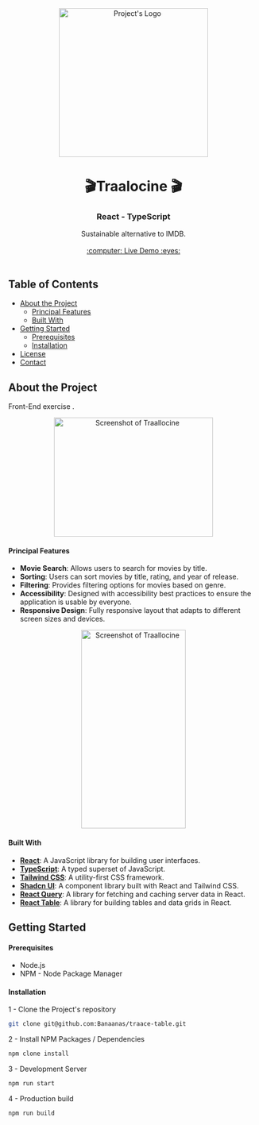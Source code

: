 

<br/>
<!-- PROJECT LOGO -->
<br/>
<p align="center">
      <a href="https://traace-table.vercel.app/">
        <img src="public/traalocine-logo.png" alt="Project's Logo" width="300">
    </a>
</p>

<h1 align="center">🎬Traalocine 🎬</h1>
<h3 align="center">React - TypeScript</h3>

<p align="center">
    Sustainable alternative to IMDB.<br/><br/>
    <a href="https://traace-table.vercel.app/">:computer: Live Demo :eyes:</a><br/><br/>
</p>

<!-- TABLE OF CONTENTS -->

## Table of Contents

- [About the Project](#about-the-project)
    - [Principal Features](#principal-features)
    - [Built With](#built-with)
- [Getting Started](#getting-started)
    - [Prerequisites](#prerequisites)
    - [Installation](#installation)
- [License](#license)
- [Contact](#contact)

<!-- ABOUT THE PROJECT -->

## About the Project

Front-End exercise .

<p align="center">
  <a href="https://cyrilo.dev/">
    <img src="public/README/screenshot-1.jpg" alt="Screenshot of Traallocine" width="320" height="240">
  </a>
</p>

<!-- PRINCIPAL FEATURES -->

#### Principal Features

- **Movie Search**: Allows users to search for movies by title.
- **Sorting**: Users can sort movies by title, rating, and year of release.
- **Filtering**: Provides filtering options for movies based on genre.
- **Accessibility**: Designed with accessibility best practices to ensure the application is usable by everyone.
- **Responsive Design**: Fully responsive layout that adapts to different screen sizes and devices.


<p align="center">
  <a href="https://cyrilo.dev/">
    <img src="public/README/screenshot-2.png" alt="Screenshot of Traallocine" width="210" height="400">
  </a>
</p>

<!-- BUILT WITH -->

#### Built With

- **[React](https://reactjs.org/)**: A JavaScript library for building user interfaces.
- **[TypeScript](https://www.typescriptlang.org/)**: A typed superset of JavaScript.
- **[Tailwind CSS](https://tailwindcss.com/)**: A utility-first CSS framework.
- **[Shadcn UI](https://ui.shadcn.com/)**: A component library built with React and Tailwind CSS.
- **[React Query](https://tanstack.com/query/v4)**: A library for fetching and caching server data in React.
- **[React Table](https://tanstack.com/table/v8)**: A library for building tables and data grids in React.


<!-- GETTING STARTED -->

## Getting Started

#### Prerequisites

- Node.js
- NPM - Node Package Manager

#### Installation

1 - Clone the Project's repository

```sh
git clone git@github.com:Banaanas/traace-table.git
```

2 - Install NPM Packages / Dependencies

```sh
npm clone install
```

3 - Development Server

```sh
npm run start
```

4 - Production build

```sh
npm run build
```
